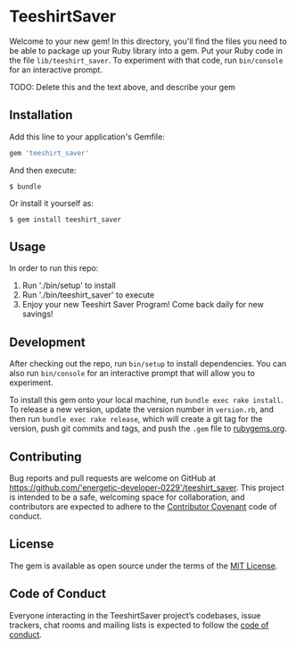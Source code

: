 # TeeshirtSaver

Welcome to your new gem! In this directory, you'll find the files you need to be able to package up your Ruby library into a gem. Put your Ruby code in the file `lib/teeshirt_saver`. To experiment with that code, run `bin/console` for an interactive prompt.

TODO: Delete this and the text above, and describe your gem

## Installation

Add this line to your application's Gemfile:

```ruby
gem 'teeshirt_saver'
```

And then execute:

    $ bundle

Or install it yourself as:

    $ gem install teeshirt_saver

## Usage

In order to run this repo:
  1. Run './bin/setup' to install
  2. Run './bin/teeshirt_saver' to execute
  3. Enjoy your new Teeshirt Saver Program! Come back daily for new savings!

## Development

After checking out the repo, run `bin/setup` to install dependencies. You can also run `bin/console` for an interactive prompt that will allow you to experiment.

To install this gem onto your local machine, run `bundle exec rake install`. To release a new version, update the version number in `version.rb`, and then run `bundle exec rake release`, which will create a git tag for the version, push git commits and tags, and push the `.gem` file to [rubygems.org](https://rubygems.org).

## Contributing

Bug reports and pull requests are welcome on GitHub at https://github.com/'energetic-developer-0229'/teeshirt_saver. This project is intended to be a safe, welcoming space for collaboration, and contributors are expected to adhere to the [Contributor Covenant](http://contributor-covenant.org) code of conduct.

## License

The gem is available as open source under the terms of the [MIT License](https://opensource.org/licenses/MIT).

## Code of Conduct

Everyone interacting in the TeeshirtSaver project’s codebases, issue trackers, chat rooms and mailing lists is expected to follow the [code of conduct](https://github.com/'energetic-developer-0229'/teeshirt_saver/blob/master/CODE_OF_CONDUCT.md).
